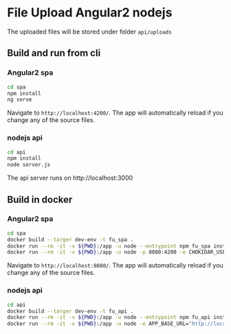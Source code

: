 # File Upload Angular2 nodejs

The uploaded files will be stored under folder `api/uploads`

## Build and run from cli

### Angular2 spa

```bash
cd spa
npm install
ng serve
```
Navigate to `http://localhost:4200/`. The app will automatically reload if you change any of the source files.

### nodejs api

```bash
cd api
npm install
node server.js
```
The api server runs on http://localhost:3000


## Build in docker

### Angular2 spa

```bash
cd spa
docker build --targer dev-env -t fu_spa .
docker run --rm -it -v ${PWD}:/app -u node --entrypoint npm fu_spa install
docker run --rm -it -v ${PWD}:/app -u node -p 8080:4200 -e CHOKIDAR_USEPOLLING=true --name fu_spa -d fu_spa
```
Navigate to `http://localhost:8080/`. The app will automatically reload if you change any of the source files.

### nodejs api
```bash
cd api
docker build --targer dev-env -t fu_api .
docker run --rm -it -v ${PWD}:/app -u node --entrypoint npm fu_api install
docker run --rm -it -v ${PWD}:/app -u node -e APP_BASE_URL="http://localhost:8080" -p 3000 --name fu_api -d fu_api
```

